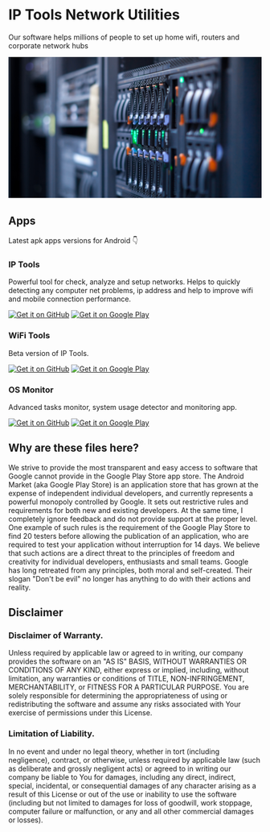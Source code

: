 # IP Tools Network Utilities
Our software helps millions of people to set up home wifi, routers and corporate network hubs

![alt software company, servers, poster](https://github.com/IPToolsApp/IPToolsApp/blob/main/cover.jpg?raw=true)

## Apps
Latest apk apps versions for Android 👇

### IP Tools
Powerful tool for check, analyze and setup networks. Helps to quickly detecting any computer net problems, ip address and help to improve wifi and mobile connection performance.

[<img src="https://raw.githubusercontent.com/andOTP/andOTP/master/assets/badges/get-it-on-github.png" alt="Get it on GitHub" height="80">](https://github.com/IPToolsApp/ip-tools-apk)
[<img src="https://play.google.com/intl/en_us/badges/images/generic/en_badge_web_generic.png" alt="Get it on Google Play" height="80">](https://play.google.com/store/apps/details?id=com.ddm.iptools)

### WiFi Tools
Beta version of IP Tools.

[<img src="https://raw.githubusercontent.com/andOTP/andOTP/master/assets/badges/get-it-on-github.png" alt="Get it on GitHub" height="80">](https://github.com/IPToolsApp/wifi-tools-apk)
[<img src="https://play.google.com/intl/en_us/badges/images/generic/en_badge_web_generic.png" alt="Get it on Google Play" height="80">](https://play.google.com/store/apps/details?id=com.ddm.iptoolslight)

### OS Monitor
Advanced tasks monitor, system usage detector and monitoring app.

[<img src="https://raw.githubusercontent.com/andOTP/andOTP/master/assets/badges/get-it-on-github.png" alt="Get it on GitHub" height="80">](https://github.com/IPToolsApp/os-monitor-apk)
[<img src="https://play.google.com/intl/en_us/badges/images/generic/en_badge_web_generic.png" alt="Get it on Google Play" height="80">](https://play.google.com/store/apps/details?id=com.ddm.activity)

## Why are these files here?
We strive to provide the most transparent and easy access to software that Google cannot provide in the Google Play Store app store. The Android Market (aka Google Play Store) is an application store that has grown at the expense of independent individual developers, and currently represents a powerful monopoly controlled by Google. It sets out restrictive rules and requirements for both new and existing developers. At the same time, I completely ignore feedback and do not provide support at the proper level. One example of such rules is the requirement of the Google Play Store to find 20 testers before allowing the publication of an application, who are required to test your application without interruption for 14 days. We believe that such actions are a direct threat to the principles of freedom and creativity for individual developers, enthusiasts and small teams. Google has long retreated from any principles, both moral and self-created. Their slogan "Don't be evil" no longer has anything to do with their actions and reality.

## Disclaimer

### Disclaimer of Warranty. 
Unless required by applicable law or agreed to in writing, our company provides the software on an "AS IS" BASIS, WITHOUT WARRANTIES OR CONDITIONS OF ANY KIND, either express or implied, including, without limitation, any warranties or conditions of TITLE, NON-INFRINGEMENT, MERCHANTABILITY, or FITNESS FOR A PARTICULAR PURPOSE. You are solely responsible for determining the appropriateness of using or redistributing the software and assume any risks associated with Your exercise of permissions under this License.

### Limitation of Liability.
In no event and under no legal theory, whether in tort (including negligence), contract, or otherwise, unless required by applicable law (such as deliberate and grossly negligent acts) or agreed to in writing our company be liable to You for damages, including any direct, indirect, special, incidental, or consequential damages of any character arising as a result of this License or out of the use or inability to use the software (including but not limited to damages for loss of goodwill, work stoppage, computer failure or malfunction, or any and all other commercial damages or losses).
